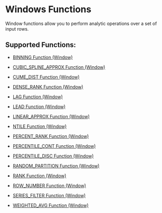 <!-- loio4958a2b74950493b900fb14ba9efdf24 -->

# Windows Functions

Window functions allow you to perform analytic operations over a set of input rows.



## Supported Functions:

-   [BINNING Function \(Window\)](binning-function-window-9a78dfb.md)

-   [CUBIC\_SPLINE\_APPROX Function \(Window\)](cubic-spline-approx-function-window-4300f0c.md)

-   [CUME\_DIST Function \(Window\)](cume-dist-function-window-f435127.md)

-   [DENSE\_RANK Function \(Window\)](dense-rank-function-window-1a116cb.md)

-   [LAG Function \(Window\)](lag-function-window-e7ef7cc.md)

-   [LEAD Function \(Window\)](lead-function-window-5932eeb.md)

-   [LINEAR\_APPROX Function \(Window\)](linear-approx-function-window-b06f3e6.md)

-   [NTILE Function \(Window\)](ntile-function-window-8867236.md)

-   [PERCENT\_RANK Function \(Window\)](percent-rank-function-window-90f4533.md)

-   [PERCENTILE\_CONT Function \(Window\)](percentile-cont-function-window-3028c19.md)

-   [PERCENTILE\_DISC Function \(Window\)](percentile-disc-function-window-d839432.md)

-   [RANDOM\_PARTITION Function \(Window\)](random-partition-function-window-abf3dd7.md)

-   [RANK Function \(Window\)](rank-function-window-10bb583.md)

-   [ROW\_NUMBER Function \(Window\)](row-number-function-window-87f0d49.md)

-   [SERIES\_FILTER Function \(Window\)](series-filter-function-window-c097a58.md)

-   [WEIGHTED\_AVG Function \(Window\)](weighted-avg-function-window-d97252b.md)


